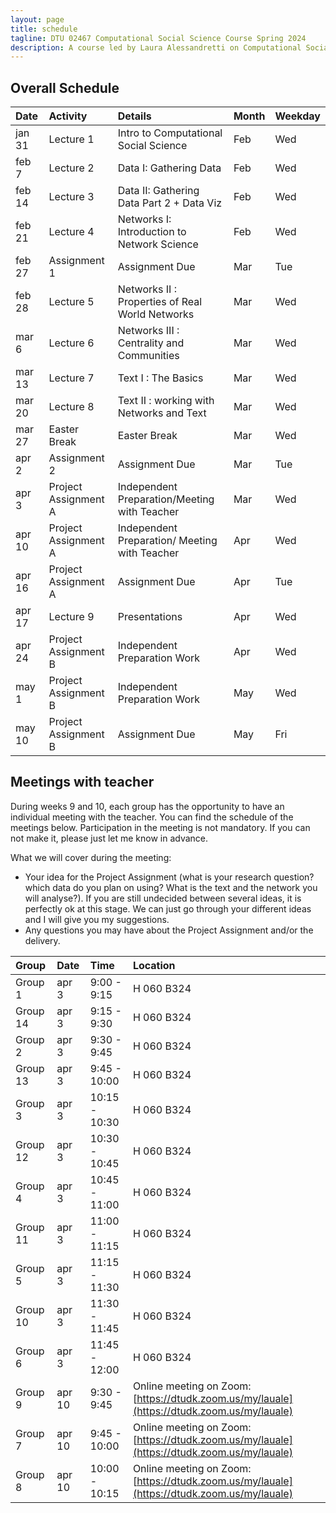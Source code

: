 ```yaml
---
layout: page
title: schedule
tagline: DTU 02467 Computational Social Science Course Spring 2024
description: A course led by Laura Alessandretti on Computational Social Science
---
```




## Overall Schedule

| Date        | Activity                     | Details                    |     Month     |    Weekday     |
| :---        |    :---                   |    :---                 |          :--- |           :--- |
| jan 31       | Lecture 1                   | Intro to Computational Social Science      | Feb           |      Wed       |
| feb 7       | Lecture 2                   | Data I: Gathering Data                     | Feb           |      Wed       |
| feb 14      | Lecture 3                   | Data II: Gathering Data Part 2 + Data Viz              | Feb           |      Wed       |
| feb 21      | Lecture 4                   | Networks I: Introduction to Network Science                   | Feb           |      Wed       |
| feb 27      | Assignment 1                | Assignment Due                    | Mar           |      Tue       |
| feb 28      | Lecture 5                   | Networks II : Properties of Real World Networks                     | Mar           |      Wed       |
| mar 6       | Lecture 6                   | Networks III : Centrality and Communities                    | Mar           |      Wed       |
| mar 13      | Lecture 7                   | Text I : The Basics                | Mar           |      Wed       |
| mar 20      | Lecture 8                   |  Text II : working with Networks and Text  | Mar           |      Wed       |
| mar 27      | Easter Break               | Easter Break              | Mar           |      Wed       |
| apr 2      | Assignment 2              | Assignment Due                    | Mar           |      Tue       |
| apr 3       | Project Assignment A        |Independent Preparation/Meeting with Teacher | Mar           |      Wed       |
| apr 10      | Project Assignment A        |Independent Preparation/ Meeting with Teacher| Apr           |      Wed       |
| apr 16      | Project Assignment A        | Assignment Due                    | Apr           |      Tue       |
| apr 17      | Lecture 9                   | Presentations              | Apr           |      Wed       |
| apr 24      | Project Assignment B        |Independent Preparation Work| Apr           |      Wed       |
| may 1       | Project Assignment B        |Independent Preparation Work| May           |      Wed       |
| may 10      | Project Assignment B        | Assignment Due             | May           |      Fri       |



## Meetings with teacher

During weeks 9 and 10, each group has the opportunity to have an individual meeting with the teacher. You can find the schedule of the meetings below. Participation in the meeting is not mandatory. If you can not make it, please just let me know in advance.    


What we will cover during the meeting: 
* Your idea for the Project Assignment (what is your research question? which data do you plan on using? What is the text and the network you will analyse?). If you are still undecided between several ideas, it is perfectly ok at this stage. We can just go through your different ideas and I will give you my suggestions. 
* Any questions you may have about the Project Assignment and/or the delivery.     



    


 
| Group       | Date        | Time                    | Location            |
| :---             | :---          |    :---                      |    :---              |
| Group 1    | apr 3      | 9:00 - 9:15             |  H 060 B324   |
| Group 14  | apr 3      | 9:15 - 9:30             | H 060 B324     |
| Group 2    | apr 3      | 9:30 - 9:45             | H 060 B324   |
| Group 13  | apr 3      | 9:45 - 10:00           | H 060 B324   |
| Group 3    | apr 3      | 10:15 - 10:30         | H 060 B324  |
| Group 12  | apr 3      | 10:30 - 10:45         | H 060 B324 |
| Group 4    | apr 3      | 10:45 - 11:00         | H 060 B324   |
| Group 11  | apr 3      | 11:00 - 11:15          | H 060 B324  |
| Group 5    | apr 3      | 11:15 - 11:30          | H 060 B324   |
| Group 10  | apr 3      | 11:30 - 11:45          | H 060 B324  |
| Group 6    | apr 3      | 11:45 - 12:00          | H 060 B324   |
| Group 9    | apr 10    | 9:30 - 9:45              | Online meeting on Zoom: [https://dtudk.zoom.us/my/lauale](https://dtudk.zoom.us/my/lauale)  |
| Group 7    | apr 10    | 9:45 - 10:00            | Online meeting on Zoom: [https://dtudk.zoom.us/my/lauale](https://dtudk.zoom.us/my/lauale) |
| Group 8    | apr 10    | 10:00 - 10:15          | Online meeting on Zoom: [https://dtudk.zoom.us/my/lauale](https://dtudk.zoom.us/my/lauale)  |

